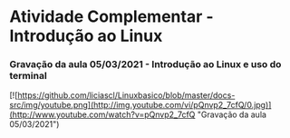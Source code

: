 # Atividade Complementar - Introdução ao Linux



###  Gravação da aula 05/03/2021 - Introdução ao Linux e uso do terminal

[![https://github.com/liciascl/Linuxbasico/blob/master/docs-src/img/youtube.png](http://img.youtube.com/vi/pQnvp2_7cfQ/0.jpg)](http://www.youtube.com/watch?v=pQnvp2_7cfQ "Gravação da aula 05/03/2021")
